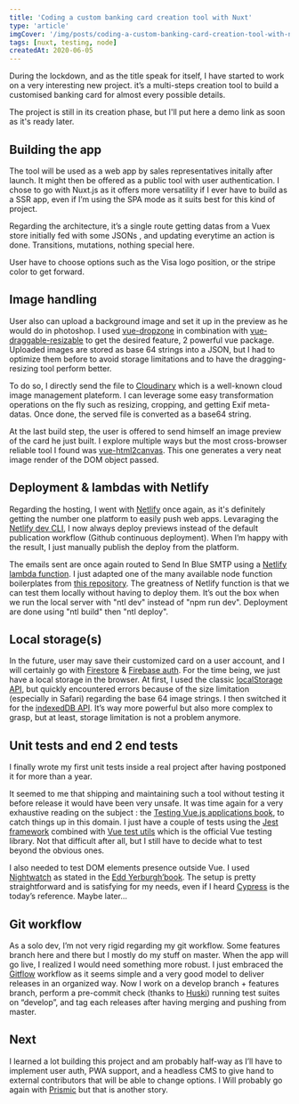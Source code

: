 ```yaml
---
title: 'Coding a custom banking card creation tool with Nuxt'
type: 'article'
imgCover: '/img/posts/coding-a-custom-banking-card-creation-tool-with-nuxt.jpg'
tags: [nuxt, testing, node]
createdAt: 2020-06-05
---
```


During the lockdown, and as the title speak for itself, I have started to work on a very interesting new project. it’s a multi-steps creation tool to build a customised banking card for almost every possible details.
<!--more-->
The project is still in its creation phase, but I'll put here a demo link as soon as it's ready later.

## Building the app

The tool will be used as a web app by sales representatives initally after launch. It might then be offered as a public tool with user authentication. I chose to go with Nuxt.js as it offers more versatility if I ever have to build as a SSR app, even if I’m using the SPA mode as it suits best for this kind of project.

Regarding the architecture, it’s a single route getting datas from a Vuex store initially fed with some JSONs , and updating everytime an action is done. Transitions, mutations, nothing special here.

User have to choose options such as the Visa logo position, or the stripe color to get forward.

## Image handling

User also can upload a background image and set it up in the preview as he would do in photoshop. I used [vue-dropzone](https://github.com/rowanwins/vue-dropzone) in combination with [vue-draggable-resizable](https://github.com/mauricius/vue-draggable-resizable) to get the desired feature, 2 powerful vue package. Uploaded images are stored as base 64 strings into a JSON, but I had to optimize them before to avoid storage limitations and to have the dragging-resizing tool perform better.

To do so, I directly send the file to [Cloudinary](https://cloudinary.com/) which is a well-known cloud image management plateform. I can leverage some easy transformation operations on the fly such as resizing, cropping, and getting Exif meta-datas. Once done, the served file is converted as a base64 string.

At the last build step, the user is offered to send himself an image preview of the card he just built. I explore multiple ways but the most cross-browser reliable tool I found was [vue-html2canvas](https://github.com/mycurelabs/vue-html2canvas). This one generates a very neat image render of the DOM object passed.

## Deployment & lambdas with Netlify

Regarding the hosting, I went with [Netlify](https://netlify.com/) once again, as it's definitely getting the number one platform to easily push web apps. Levaraging the [Netlify dev CLI](https://www.netlify.com/products/dev/), I now always deploy previews instead of the default publication workflow (Github continuous deployment). When I’m happy with the result, I just manually publish the deploy from the platform.

The emails sent are once again routed to Send In Blue SMTP using a [Netlify lambda function](https://docs.netlify.com/functions/overview/). I just adapted one of the many available node function boilerplates from [this repository](https://github.com/netlify/functions). The greatness of Netlify function is that we can test them locally without having to deploy them. It’s out the box when we run the local server with "ntl dev" instead of "npm run dev". Deployment are done using "ntl build" then "ntl deploy".

## Local storage(s)

In the future, user may save their customized card on a user account, and I will certainly go with [Firestore](https://firebase.google.com/products/firestore) & [Firebase auth](https://firebase.google.com/products/auth). For the time being, we just have a local storage in the browser. At first, I used the classic [localStorage API](https://developer.mozilla.org/en-US/docs/Web/API/Window/localStorage), but quickly encountered errors because of the size limitation (especially in Safari) regarding the base 64 image strings. I then switched it for the [indexedDB API](https://developer.mozilla.org/en-US/docs/Web/API/IndexedDB_API). It’s way more powerful but also more complex to grasp, but at least, storage limitation is not a problem anymore.

## Unit tests and end 2 end tests

I finally wrote my first unit tests inside a real project after having postponed it for more than a year.

It seemed to me that shipping and maintaining such a tool without testing it before release it would have been very unsafe. It was time again for a very exhaustive reading on the subject : the [Testing Vue.js applications book](https://www.manning.com/books/testing-vue-js-applications), to catch things up in this domain. I just have a couple of tests using the [Jest framework](https://jestjs.io/) combined with [Vue test utils](https://vue-test-utils.vuejs.org/) which is the official Vue testing library. Not that difficult after all, but I still have to decide what to test beyond the obvious ones.

I also needed to test DOM elements presence outside Vue. I used [Nightwatch](https://nightwatchjs.org/) as stated in the [Edd Yerburgh’book](https://www.manning.com/books/testing-vue-js-applications). The setup is pretty straightforward and is satisfying for my needs, even if I heard [Cypress](https://www.cypress.io/) is the today’s reference. Maybe later…

## Git workflow

As a solo dev, I’m not very rigid regarding my git workflow. Some features branch here and there but I mostly do my stuff on master. When the app will go live, I realized I would need something more robust. I just embraced the [Gitflow](https://www.atlassian.com/git/tutorials/comparing-workflows/gitflow-workflow) workflow as it seems simple and a very good model to deliver releases in an organized way. Now I work on a develop branch + features branch, perform a pre-commit check (thanks to [Huski](https://github.com/typicode/husky)) running test suites on “develop”, and tag each releases after having merging and pushing from master. 

## Next

I learned a lot building this project and am probably half-way as I’ll have to implement user auth, PWA support, and a headless CMS to give hand to external contributors that will be able to change options. I Will probably go again with [Prismic](https://prismic.io/) but that is another story. 
